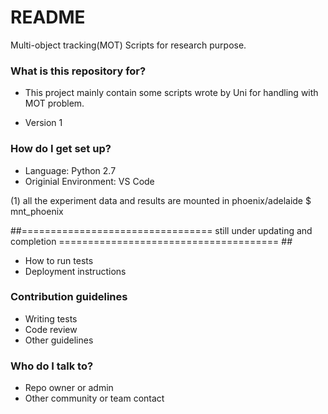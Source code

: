 # README #
Multi-object tracking(MOT) Scripts for research purpose.

### What is this repository for? ###

* This project mainly contain some scripts wrote by Uni for handling with MOT problem.

* Version 1

### How do I get set up? ###

* Language: Python 2.7
* Originial Environment: VS Code

 (1) all the experiment data and results are mounted in phoenix/adelaide
 $ mnt_phoenix  

##================================= still under updating and completion ====================================== ##
* How to run tests
* Deployment instructions

### Contribution guidelines ###

* Writing tests
* Code review
* Other guidelines

### Who do I talk to? ###

* Repo owner or admin
* Other community or team contact
